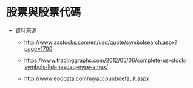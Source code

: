 # 股票與股票代碼
- 資料來源
  - http://www.aastocks.com/en/usq/quote/symbolsearch.aspx?page=1700

  - https://www.tradinggraphs.com/2012/05/06/complete-us-stock-symbols-list-nasdaq-nyse-amex/

  - http://www.eoddata.com/myaccount/default.aspx
